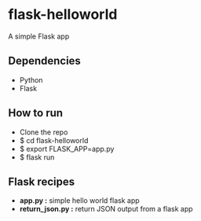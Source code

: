 # flask-helloworld
A simple Flask app

## Dependencies
- Python
- Flask

## How to run
* Clone the repo
* $ cd flask-helloworld
* $ export FLASK_APP=app.py
* $ flask run

## Flask recipes
* **app.py :**  simple hello world flask app
* **return_json.py :** return JSON output from a flask app